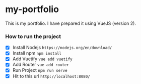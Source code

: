 # my-portfolio
This is my portfolio. I have prepared it using VueJS (version 2).

### How to run the project
- [x] Install Nodejs ```https://nodejs.org/en/download/```
- [x] Install npm ```npm install```
- [x] Add Vuetify ```vue add vuetify```
- [x] Add Router ```vue add router```
- [x] Run Project ```npm run serve```
- [x] Hit to this url ```http://localhost:8080/``` 
